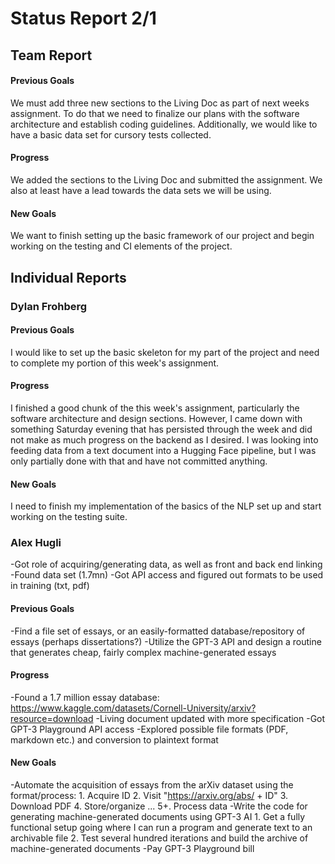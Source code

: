 # Status Report 2/1
## Team Report
#### Previous Goals
We must add three new sections to the Living Doc as part of next weeks assignment. To do that we need to finalize our plans with the software architecture and establish coding guidelines. Additionally, we would like to have a basic data set for cursory tests collected. 
#### Progress
We added the sections to the Living Doc and submitted the assignment. We also at least have a lead towards the data sets we will be using.
#### New Goals
We want to finish setting up the basic framework of our project and begin working on the testing and CI elements of the project.

## Individual Reports

### Dylan Frohberg
#### Previous Goals
I would like to set up the basic skeleton for my part of the project and need to complete my portion of this week's assignment.
#### Progress
I finished a good chunk of the this week's assignment, particularly the software architecture and design sections. However, I came down with something Saturday evening that has persisted through the week and did not make as much progress on the backend as I desired. I was looking into feeding data from a text document into a Hugging Face pipeline, but I was only partially done with that and have not committed anything.
#### New Goals
I need to finish my implementation of the basics of the NLP set up and start working on the testing suite.

### Alex Hugli
-Got role of acquiring/generating data, as well as front and back end linking
-Found data set (1.7mn)
-Got API access and figured out formats to be used in training (txt, pdf)

#### Previous Goals
-Find a file set of essays, or an easily-formatted database/repository of essays (perhaps dissertations?)
-Utilize the GPT-3 API and design a routine that generates cheap, fairly complex machine-generated essays
#### Progress
-Found a 1.7 million essay database: https://www.kaggle.com/datasets/Cornell-University/arxiv?resource=download
-Living document updated with more specification
-Got GPT-3 Playground API access
-Explored possible file formats (PDF, markdown etc.) and conversion to plaintext format
#### New Goals
-Automate the acquisition of essays from the arXiv dataset using the format/process: 
    1. Acquire ID
    2. Visit "https://arxiv.org/abs/ + ID"
    3. Download PDF
    4. Store/organize
    ...
    5+. Process data
-Write the code for generating machine-generated documents using GPT-3 AI
    1. Get a fully functional setup going where I can run a program and generate text to an archivable file
    2. Test several hundred iterations and build the archive of machine-generated documents
-Pay GPT-3 Playground bill
